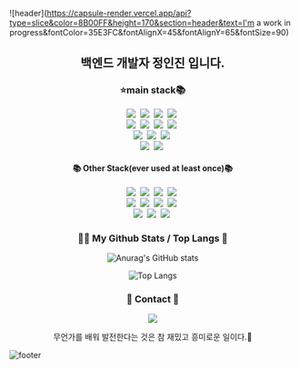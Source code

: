 ![header](https://capsule-render.vercel.app/api?type=slice&color=8B00FF&height=170&section=header&text=I'm a work in progress&fontColor=35E3FC&fontAlignX=45&fontAlignY=65&fontSize=90)

<h2 align='center'>백엔드 개발자 정인진 입니다.</h2>
<h3 align="center">⭐️main stack📚</h3>
<p align="center">
  <img src="https://img.shields.io/badge/kotlin-7F52FF?style=flat-square&logo=kotlin&logoColor=white"/></a>&nbsp
  <img src="https://img.shields.io/badge/Java-007396?style=flat&logo=OpenJDK&logoColor=white"/>&nbsp
  <img src="https://img.shields.io/badge/JPA-CC2927?style=flat-square&logo=JPA&logoColor=white"/></a>&nbsp
  <img src="https://img.shields.io/badge/.net-512BD4?style=flat-square&logo=.net&logoColor=white"/></a>&nbsp
  <br>
  <img src="https://img.shields.io/badge/javascript-F7DF1E?style=flat-square&logo=javascript&logoColor=white"/></a>&nbsp
  <img src="https://img.shields.io/badge/Microsoft SQL Server-CC2927?style=flat-square&logo=Microsoft SQL Server&logoColor=white"/></a>&nbsp
  <img src="https://img.shields.io/badge/GitHub-181717?style=flat-square&logo=GitHub&logoColor=white"/></a>&nbsp
  <img src="https://img.shields.io/badge/Spring Security-6DB33F?style=flat-square&logo=Spring Security&logoColor=white"/></a>&nbsp
  <br>
  <img src="https://img.shields.io/badge/Mysql-E6B91E?style=flat-square&logo=MySql&logoColor=white"/></a>&nbsp
  <img src="https://img.shields.io/badge/Spring Boot-6DB33F?style=flat-square&logo=Spring Boot&logoColor=white"/></a>&nbsp
  <img src="https://img.shields.io/badge/Visual Studio-5C2D91?style=flat-square&logo=Visual Studio&logoColor=white"/></a>&nbsp
  <br>
  <img src="https://img.shields.io/badge/Redis-DC382D?style=flat-square&logo=Redis&logoColor=white"/></a>&nbsp
  <img src="https://img.shields.io/badge/jQuery-0769AD?style=flat-square&logo=jQuery&logoColor=white"/></a>&nbsp

[//]: # (  <img src="https://img.shields.io/badge/Postman-FF6C37?style=flat-square&logo=Postman&logoColor=white"/></a>&nbsp)
</p>

<h4 align="center">📚 Other Stack(ever used at least once)📚</h4>
<p align="center">
  <img src="https://img.shields.io/badge/Python-3766AB?style=flat-square&logo=Python&logoColor=white"/></a>&nbsp
  <img src="https://img.shields.io/badge/Docker-2496ED?style=flat-square&logo=Docker&logoColor=white"/></a>&nbsp
  <img src="https://img.shields.io/badge/Mocha-8D6748?style=flat-square&logo=Mocha&logoColor=white"/></a>&nbsp
  <img src="https://img.shields.io/badge/Amazon AWS-232F3E?style=flat-square&logo=Amazon AWS&logoColor=white"/></a>&nbsp
  <br>
  <img src="https://img.shields.io/badge/Vue.js-4FC08D?style=flat-square&logo=Vue.js&logoColor=white"/></a>&nbsp
  <img src="https://img.shields.io/badge/Django-092E20?style=flat-square&logo=Django&logoColor=white"/></a>&nbsp
  <img src="https://img.shields.io/badge/RabbitMQ-FF6600?style=flat-square&logo=RabbitMQ&logoColor=white"/></a>&nbsp
  <img src="https://img.shields.io/badge/Apache JMeter-D22128?style=flat-square&logo=Apache JMeter&logoColor=white"/></a>&nbsp
  <br>
  <img src="https://img.shields.io/badge/AngularJS-DD0031?style=flat-square&logo=AngularJS&logoColor=white"/></a>&nbsp
  <img src="https://img.shields.io/badge/Linux-FCC624?style=flat-square&logo=Linux&logoColor=white"/></a>&nbsp
  <img src="https://img.shields.io/badge/MongoDB-47A248?style=flat-square&logo=MongoDB&logoColor=white"/></a>&nbsp
</p>


<div>
</div>
<h3 align="center">🧘🏻 My Github Stats / Top Langs 👀</h3>

<div style="width: 100%">
<div style="width: 50%; float: left">
</div>
<div style="width: 50%; float: right">
</div>
</div>

<div align="center">

![Anurag's GitHub stats](https://github-readme-stats.vercel.app/api?username=JeongInJin&show_icons=true&theme=dracula)

![Top Langs](https://github-readme-stats.vercel.app/api/top-langs/?username=JeongInJin&layout=compact&theme=cobalt)

[//]: # (스타일 옵션: dark, radical, merko, gruvbox, tokyonight, onedark, cobalt, synthwave, highcontrast, dracula)

</div>

<h3 align="center">👀 Contact 👀</h3>
<p align="center">
  <a href="mailto:injin.dev@gmail.com"><img src="https://img.shields.io/badge/Gmail-d14836?style=flat-square&logo=Gmail&logoColor=white&link=injin.dev@gmail.com"/></a>
</p>
<p align="center">
무언가를 배워 발전한다는 것은 참 재밌고 흥미로운 일이다.🥳
</p>


![footer](https://capsule-render.vercel.app/api?type=slice&color=FF00FF&height=170&section=footer)
